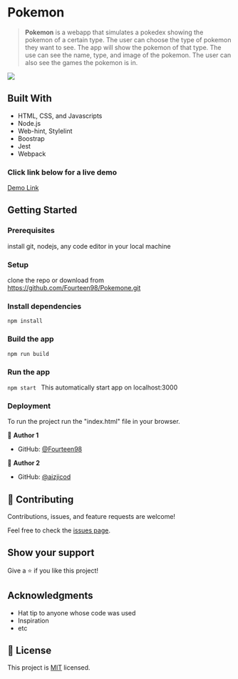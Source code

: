 # Pokemon

>  **Pokemon** is a webapp that simulates a pokedex showing the pokemon of a certain type. The user can choose the type of pokemon they want to see.
> The app will show the pokemon of that type. The use can see the name, type, and image of the pokemon. The user can also see the games the pokemon is in.




![](https://img.shields.io/badge/Microverse-blueviolet)


## Built With

- HTML, CSS, and Javascripts
- Node.js
- Web-hint, Stylelint
- Boostrap
- Jest
- Webpack

### Click link below for a live demo
[Demo Link](https://github.com/Fourteen98/Pokemon/dist)
## Getting Started

### Prerequisites
install git, nodejs, any code editor in your local machine

### Setup
clone the repo or download from https://github.com/Fourteen98/Pokemone.git

### Install dependencies

`npm install`


### Build the app

`npm run build`


### Run the app

`npm start `
This automatically start app on localhost:3000

### Deployment

To run the project run the "index.html" file in your browser.

👤 **Author 1**

- GitHub: [@Fourteen98](https://github.com/Fourteen98)

👤 **Author 2**

- GitHub: [@aizjicod](https://github.com/aizjicod)

## 🤝 Contributing

Contributions, issues, and feature requests are welcome!

Feel free to check the [issues page](../../issues/).

## Show your support

Give a ⭐️ if you like this project!

## Acknowledgments

- Hat tip to anyone whose code was used
- Inspiration
- etc

## 📝 License

This project is [MIT](./MIT.md) licensed.

